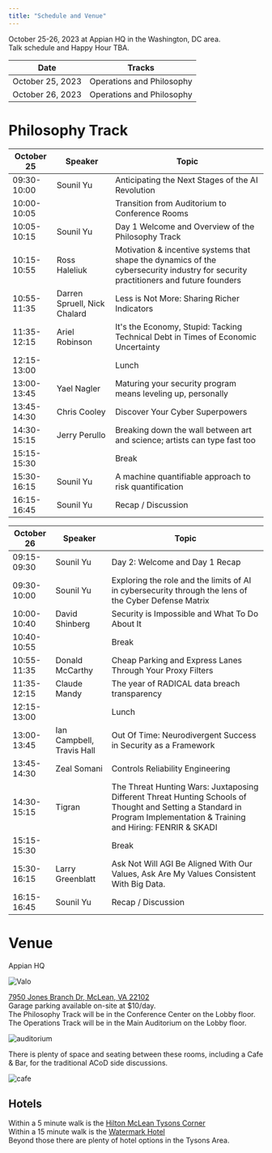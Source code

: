 ```yaml
---
title: "Schedule and Venue"
---
```


October 25-26, 2023 at Appian HQ in the Washington, DC area.\
Talk schedule and Happy Hour TBA.

| Date             | Tracks          |
| ---------------- | --------------- |
| October 25, 2023 | Operations and Philosophy |
| October 26, 2023 | Operations and Philosophy |

# Philosophy Track
| October 25 | Speaker | Topic |
| ------ | ------- | ----- |
| 09:30-10:00 | Sounil Yu | Anticipating the Next Stages of the AI Revolution |
| 10:00-10:05 |  | Transition from Auditorium to Conference Rooms |
| 10:05-10:15 | Sounil Yu | Day 1 Welcome and Overview of the Philosophy Track |
| 10:15-10:55 | Ross Haleliuk | Motivation & incentive systems that shape the dynamics of the cybersecurity industry for security practitioners and future founders |
| 10:55-11:35 | Darren Spruell, Nick Chalard | Less is Not More: Sharing Richer Indicators |
| 11:35-12:15 | Ariel Robinson | It's the Economy, Stupid: Tacking Technical Debt in Times of Economic Uncertainty |
| 12:15-13:00 |  | Lunch |
| 13:00-13:45 | Yael Nagler | Maturing your security program means leveling up, personally |
| 13:45-14:30 | Chris Cooley | Discover Your Cyber Superpowers |
| 14:30-15:15 | Jerry Perullo | Breaking down the wall between art and science; artists can type fast too |
| 15:15-15:30 |  | Break |
| 15:30-16:15 | Sounil Yu | A machine quantifiable approach to risk quantification |
| 16:15-16:45 | Sounil Yu | Recap / Discussion |

| October 26 | Speaker | Topic |
| ------ | ------- | ----- |
| 09:15-09:30 | Sounil Yu | Day 2: Welcome and Day 1 Recap |
| 09:30-10:00 | Sounil Yu | Exploring the role and the limits of AI in cybersecurity through the lens of the Cyber Defense Matrix |
| 10:00-10:40 | David Shinberg | Security is Impossible and What To Do About It |
| 10:40-10:55 |  | Break |
| 10:55-11:35 | Donald McCarthy | Cheap Parking and Express Lanes Through Your Proxy Filters |
| 11:35-12:15 | Claude Mandy | The year of RADICAL data breach transparency |
| 12:15-13:00 |  | Lunch |
| 13:00-13:45 | Ian Campbell, Travis Hall | Out Of Time: Neurodivergent Success in Security as a Framework |
| 13:45-14:30 | Zeal Somani | Controls Reliability Engineering |
| 14:30-15:15 | Tigran | The Threat Hunting Wars: Juxtaposing Different Threat Hunting Schools of Thought and Setting a Standard in Program Implementation & Training and Hiring: FENRIR & SKADI |
| 15:15-15:30 |  | Break |
| 15:30-16:15 | Larry Greenblatt | Ask Not Will AGI Be Aligned With Our Values, Ask Are My Values Consistent With Big Data. |
| 16:15-16:45 | Sounil Yu | Recap / Discussion |

# Venue

Appian HQ

![Valo](https://careers.appian.com/media/2d2dz3sp/apn20010.jpg?width=1600&height=900&mode=crop)

[7950 Jones Branch Dr, McLean, VA 22102](https://goo.gl/maps/RthWv3UEvdH5Gwx9A)\
Garage parking available on-site at $10/day.\
The Philosophy Track will be in the Conference Center on the Lobby floor.\
The Operations Track will be in the Main Auditorium on the Lobby floor.

![auditorium](http://www.valopark.net/wp-content/uploads/2017/04/3-Auditorium.jpg)

There is plenty of space and seating between these rooms, including a Cafe & Bar, for the traditional ACoD side discussions.

![cafe](https://www.valopark.net/wp-content/uploads/2017/04/05.jpg)

## Hotels

Within a 5 minute walk is the [Hilton McLean Tysons Corner](https://www.hilton.com/en/hotels/mclmhhh-hilton-mclean-tysons-corner/)\
Within a 15 minute walk is the [Watermark Hotel](https://www.thewatermarkhotel.com/)\
Beyond those there are plenty of hotel options in the Tysons Area.
